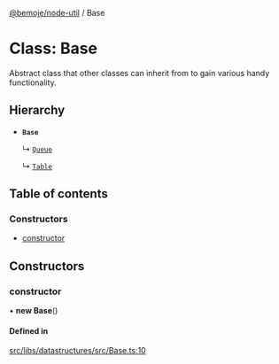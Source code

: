 [@bemoje/node-util](../README.md) / Base

# Class: Base

Abstract class that other classes can inherit from to gain various handy functionality.

## Hierarchy

- **`Base`**

  ↳ [`Queue`](Queue.md)

  ↳ [`Table`](Table.md)

## Table of contents

### Constructors

- [constructor](Base.md#constructor)

## Constructors

### constructor

• **new Base**()

#### Defined in

[src/libs/datastructures/src/Base.ts:10](https://github.com/bemoje/bemoje-node-util/blob/7a9246e/src/libs/datastructures/src/Base.ts#L10)
